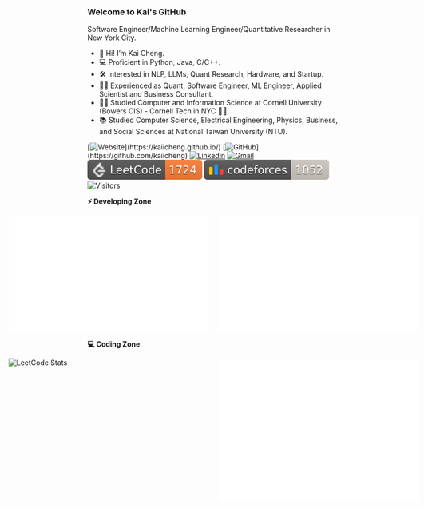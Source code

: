 <!-- **kaiicheng/kaiicheng** is a ✨ _special_ ✨ repository because its `README.md` (this file) appears on your GitHub profile. -->

### Welcome to Kai's GitHub 
Software Engineer/Machine Learning Engineer/Quantitative Researcher in New York City.

- 👋 Hi! I’m Kai Cheng. 
- 💻 Proficient in Python, Java, C/C++.
- 🛠️ Interested in NLP, LLMs, Quant Research, Hardware, and Startup.
- 👨‍💻 Experienced as Quant, Software Engineer, ML Engineer, Applied Scientist and Business Consultant.
- 👨‍🎓 Studied Computer and Information Science at Cornell University (Bowers CIS) - Cornell Tech in NYC 🔴🐻.
- 📚 Studied Computer Science, Electrical Engineering, Physics, Business, and Social Sciences at National Taiwan University (NTU).

<!-- Icon logo source --> <!-- https://simpleicons.org/ -->

[![Website](https://img.shields.io/badge/-Website-4B9AE5?style=flat&logo=safari&logoColor=white&link=[https://kaiicheng.github.io/](https://kaiicheng.github.io/))](https://kaiicheng.github.io/)
[![GitHub](https://img.shields.io/badge/-GitHub-2F2F2F?style=flat&logo=github&logoColor=white&link=[https://github.com/kaiicheng](https://github.com/kaiicheng))](https://github.com/kaiicheng)
[![Linkedin](https://img.shields.io/badge/-LinkedIn-306EA8?style=flat&logo=Linkedin&logoColor=white&link=https://www.linkedin.com/in/kaiicheng/)](https://www.linkedin.com/in/kaiicheng/) 
[![Gmail](https://img.shields.io/badge/-Email-D9534F?style=flat&logo=gmail&logoColor=white&link=mailto:sc2745@cornell.edu)](mailto:sc2745@cornell.edu)
![LeetCode Score](https://raw.githubusercontent.com/kaiicheng/leetcode-score-tracker/main/badge.svg)
[![Codeforces](https://raw.githubusercontent.com/kaiicheng/Codeforces-Dashboard/main/output/max_rating.svg)](https://codeforces.com/profile/kaiicheng)
[![Visitors](https://komarev.com/ghpvc/?username=kaiicheng)](https://github.com/kaiicheng/)
<!-- [![LeetCode](https://img.shields.io/badge/-LeetCode-5CB85C?style=flat&logo=leetcode&logoColor=white&link=https://leetcode.com/kaiicheng/)](https://leetcode.com/kaiicheng/) -->
<!-- [![LeetCode](https://img.shields.io/badge/-Codeforces-5CB85C?style=flat&logo=leetcode&logoColor=white&link=https://leetcode.com/kaiicheng/)](https://leetcode.com/kaiicheng/) -->
<!-- [![Instagram](https://img.shields.io/badge/-Instagram-d62976?style=flat&logo=instagram&logoColor=white&link=https://www.instagram.com//)](https://www.instagram.com//) -->
<!--[![LeetCode](https://cp-logo.vercel.app/leetcode/kaiicheng)](https://leetcode.com/kaiicheng/)-->

<b>⚡ Developing Zone</b>
<p style="display: flex; justify-content: center; align-items: center; gap: 20px;">
  <img width="400em" src="https://github.com/kaiicheng/Github-Dashboard/blob/master/generated/overview.svg" /> 
  <img width="400em" src="https://github.com/kaiicheng/Github-Dashboard/blob/master/generated/languages.svg"/>
</p>

<b>💻 Coding Zone</b>
<p style="display: flex; justify-content: center; align-items: center; gap: 20px;">
  <img width="400em" height="290" src="https://leetcard.jacoblin.cool/kaiicheng?theme=light&ext=contest&radius=10&width=600&height=403=0&border=2" alt="LeetCode Stats"/>
  <img width="400em" src="https://github.com/kaiicheng/Codeforces-Dashboard/blob/main/output/light_card.svg" alt="Codeforces Stats"/>
</p>

<!--![LeetCode](https://img.shields.io/badge/LeetCode-1724-orange?style=flat&logo=leetcode&logoColor=white) -->
<!--![LeetCode](https://img.shields.io/badge/LeetCode-1000-orange?style=flat&logo=leetcode&logoColor=white) -->
